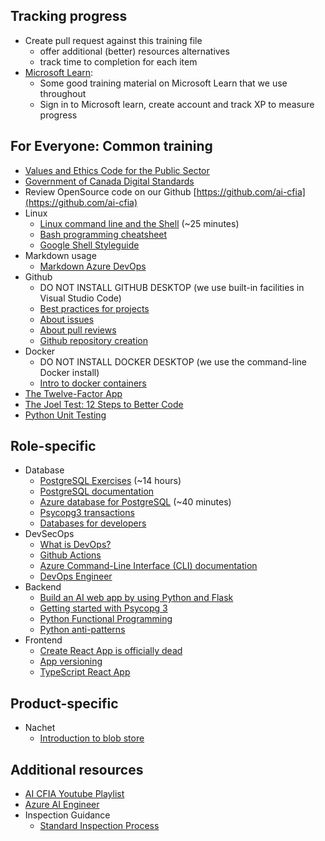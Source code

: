 ## Tracking progress

* Create pull request against this training file
  * offer additional (better) resources alternatives
  * track time to completion for each item
* [Microsoft Learn](https://learn.microsoft.com/):
  * Some good training material on Microsoft Learn that we use throughout 
  * Sign in to Microsoft learn, create account and track XP to measure progress

## For Everyone: Common training
  * [Values and Ethics Code for the Public Sector](https://www.tbs-sct.canada.ca/pol/doc-eng.aspx?id=25049)
  * [Government of Canada Digital Standards](https://www.canada.ca/en/government/system/digital-government/government-canada-digital-standards.html)
  * Review OpenSource code on our Github [https://github.com/ai-cfia](https://github.com/ai-cfia)
  * Linux
    * [Linux command line and the Shell](https://learn.microsoft.com/en-gb/training/paths/shell/) (~25 minutes)
    * [Bash programming cheatsheet](https://devhints.io/bash)
    * [Google Shell Styleguide](https://google.github.io/styleguide/shellguide.html)
  * Markdown usage
    * [Markdown Azure DevOps](https://learn.microsoft.com/en-us/azure/devops/project/wiki/markdown-guidance?view=azure-devops)
  * Github
    * DO NOT INSTALL GITHUB DESKTOP (we use built-in facilities in Visual Studio Code)
    * [Best practices for projects](https://docs.github.com/en/issues/planning-and-tracking-with-projects/learning-about-projects/best-practices-for-projects)
    * [About issues](https://docs.github.com/en/issues/tracking-your-work-with-issues/about-issues)
    * [About pull reviews](https://docs.github.com/en/pull-requests/collaborating-with-pull-requests/reviewing-changes-in-pull-requests/about-pull-request-reviews)
    * [Github repository creation](https://github.com/ai-cfia/devops/blob/main/github-repository-creation-guide.md)
  * Docker
    * DO NOT INSTALL DOCKER DESKTOP (we use the command-line Docker install)
    * [Intro to docker containers](https://learn.microsoft.com/en-us/training/modules/intro-to-docker-containers/)
  * [The Twelve-Factor App](https://12factor.net/)
  * [The Joel Test: 12 Steps to Better Code](https://www.joelonsoftware.com/2000/08/09/the-joel-test-12-steps-to-better-code/)
  * [Python Unit Testing](https://docs.python.org/3/library/unittest.html)

## Role-specific

* Database
  * [PostgreSQL Exercises](https://pgexercises.com/) (~14 hours)
  * [PostgreSQL documentation](https://www.postgresql.org/docs/)
  * [Azure database for PostgreSQL](https://learn.microsoft.com/en-us/training/paths/introduction-to-azure-postgres/) (~40 minutes)
  * [Psycopg3 transactions](https://www.psycopg.org/psycopg3/docs/basic/transactions.html)
  * [Databases for developers](https://elenie.ca/databases-for-developers.html)
* DevSecOps
  * [What is DevOps?](https://resources.github.com/devops/)
  * [Github Actions](https://docs.github.com/en/actions)
  * [Azure Command-Line Interface (CLI) documentation](https://learn.microsoft.com/en-ca/cli/azure/)
  * [DevOps Engineer](https://learn.microsoft.com/en-us/certifications/devops-engineer/)
* Backend
  * [Build an AI web app by using Python and Flask](https://learn.microsoft.com/en-us/training/modules/python-flask-build-ai-web-app/)
  * [Getting started with Psycopg 3](https://www.psycopg.org/psycopg3/docs/basic/index.html)
  * [Python Functional Programming](https://docs.python.org/3/howto/functional.html)
  * [Python anti-patterns](https://docs.quantifiedcode.com/python-anti-patterns/index.html)
* Frontend
  * [Create React App is officially dead](https://dev.to/ag2byte/create-react-app-is-officially-dead-h7o)
  * [App versioning](https://github.com/ai-cfia/dev-rel-docs/blob/main/TypeScript-AppVersion/APPVERSION-SETUP.md)
  * [TypeScript React App](https://github.com/ai-cfia/dev-rel-docs/blob/main/TypeScript-React-Setup-Guide/REACTSETUP.md)

## Product-specific

* Nachet
  * [Introduction to blob store](https://learn.microsoft.com/en-us/azure/storage/blobs/storage-blobs-introduction)

## Additional resources

* [AI CFIA Youtube Playlist](https://www.youtube.com/playlist?list=PLMZysQw4y3kJ5AHdZlUswFvGPNdZaXRXP&jct=bOudgv2_gRwU7RfA10XBbCFkv7vAhQ)
* [Azure AI Engineer](https://learn.microsoft.com/en-us/certifications/azure-ai-engineer/)
* Inspection Guidance
  * [Standard Inspection Process](https://inspection.canada.ca/inspection-and-enforcement/guidance-for-food-inspection-activities/sample-collection/standard-inspection-process/eng/1545435489013/1545435489265)
